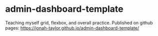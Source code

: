 # admin-dashboard-template
Teaching myself grid, flexbox, and overall practice.
Published on github pages:
https://jonah-taylor.github.io/admin-dashboard-template/

